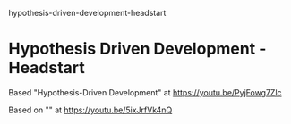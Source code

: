 hypothesis-driven-development-headstart
# Hypothesis Driven Development - Headstart


Based "Hypothesis-Driven Development" at 
https://youtu.be/PyjFowg7Zlc

Based on "" at https://youtu.be/5ixJrfVk4nQ
